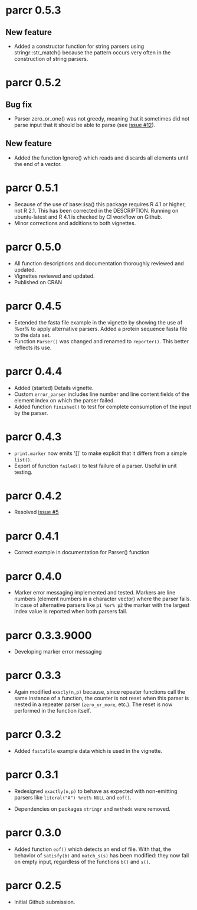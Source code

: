 # parcr 0.5.3

## New feature

* Added a constructor function for string parsers using stringr::str_match() 
because the pattern occurs very often in the construction of string parsers.

# parcr 0.5.2

## Bug fix

* Parser zero_or_one() was not greedy, meaning that it sometimes did not parse
input that it should be able to parse (see 
[issue #12](https://github.com/SystemsBioinformatics/parcr/issues/12)).

## New feature

* Added the function Ignore() which reads and discards all elements until the 
  end of a vector.

# parcr 0.5.1

* Because of the use of base::isa() this package requires R 4.1 or higher, 
  not R 2.1. This has been corrected in the DESCRIPTION. Running on 
  ubuntu-latest and R 4.1 is checked by CI workflow on Github.
* Minor corrections and additions to both vignettes.

# parcr 0.5.0

* All function descriptions and documentation thoroughly reviewed and updated.
* Vignettes reviewed and updated.
* Published on CRAN

# parcr 0.4.5

* Extended the fasta file example in the vignette by showing the use of %or% 
  to apply alternative parsers. Added a protein sequence fasta file to the data
  set.
* Function `Parser()` was changed and renamed to `reporter()`. This better 
  reflects its use.

# parcr 0.4.4

* Added (started) Details vignette.
* Custom `error_parser` includes line number and line content fields of the 
  element index on which the parser failed.
* Added function `finished()` to test for complete consumption of the input by
  the parser.

# parcr 0.4.3

* `print.marker` now emits '[]' to make explicit that it differs from a simple
  `list()`.
* Export of function `failed()` to test failure of a parser. Useful in 
  unit testing.

# parcr 0.4.2

* Resolved [issue #5](https://github.com/SystemsBioinformatics/parcr/issues/5)

# parcr 0.4.1

* Correct example in documentation for Parser() function

# parcr 0.4.0

* Marker error messaging implemented and tested. Markers are line numbers 
  (element numbers in a character vector) where the parser fails. In case of
  alternative parsers like `p1 %or% p2` the marker with the largest index value
  is reported when both parsers fail.

# parcr 0.3.3.9000

* Developing marker error messaging

# parcr 0.3.3

* Again modified `exacly(n,p)` because, since repeater functions call the 
  same instance of a function, the counter is not reset when this 
  parser is nested in a repeater parser (`zero_or_more`, etc.). The reset is 
  now performed in the function itself.

# parcr 0.3.2

* Added `fastafile` example data which is used in the vignette.

# parcr 0.3.1

* Redesigned `exactly(n,p)` to behave as expected with non-emitting parsers 
  like `literal("A") %ret% NULL` and `eof()`.

* Dependencies on packages `stringr` and `methods` were removed.

# parcr 0.3.0

* Added function `eof()` which detects an end of file. With that, the behavior
  of `satisfy(b)` and `match_s(s)` has been modified: they now fail on empty 
  input, regardless of the functions `b()` and `s()`.

# parcr 0.2.5

* Initial Github submission.
